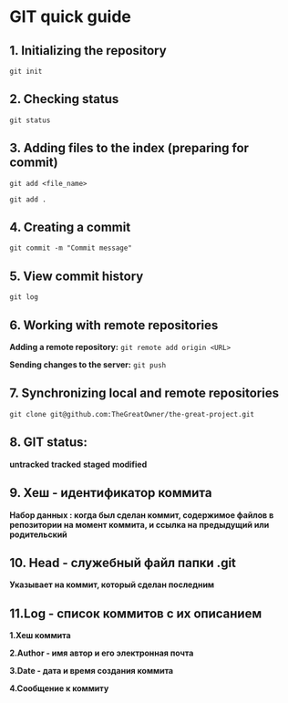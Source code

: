 # **GIT quick guide**

## 1. Initializing the repository

`git init`

## 2. Checking status

`git status`

## 3. Adding files to the index (preparing for commit)

`git add <file_name>`

`git add .`

## 4. Creating a commit

`git commit -m "Commit message"`

## 5. View commit history

`git log`

## 6. Working with remote repositories

**Adding a remote repository:**
`git remote add origin <URL>`

**Sending changes to the server:**
`git push`

## 7. Synchronizing local and remote repositories

`git clone git@github.com:TheGreatOwner/the-great-project.git`

## 8. GIT status:

**untracked**
**tracked**
**staged**
**modified**

## 9. Хеш - идентификатор коммита

**Набор данных  : когда был сделан коммит, содержимое файлов в репозитории на момент коммита,
и ссылка на предыдущий или родительский** 

## 10. Head - служебный файл папки .git

**Указывает на коммит, который сделан последним**

## 11.Log - список коммитов с их описанием

**1.Хеш коммита**

**2.Author - имя автор и его электронная почта**

**3.Date - дата и время создания коммита**

**4.Сообщение к коммиту**



